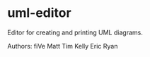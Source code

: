 # uml-editor
Editor for creating and printing UML diagrams.

Authors:
  fiVe
    Matt
    Tim
    Kelly
    Eric
    Ryan
  

